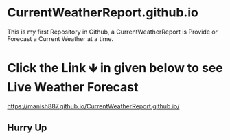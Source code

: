 # CurrentWeatherReport.github.io
This is my first Repository in Github, a CurrentWeatherReport is Provide or Forecast a Current Weather at a time.

# Click the Link 🡻 in given below to see Live Weather Forecast 
https://manish887.github.io/CurrentWeatherReport.github.io/
## Hurry Up
